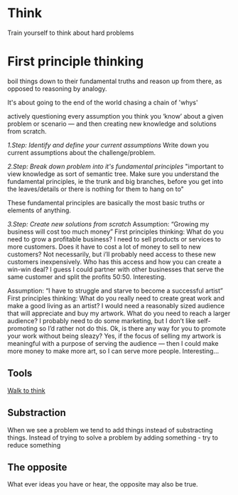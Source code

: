 # Think

Train yourself to think about hard problems

# First principle thinking
boil things down to their fundamental truths and reason up from there, as opposed to reasoning by analogy.

It's about going to the end of the world chasing a chain of 'whys'

actively questioning every assumption you think you ‘know’ about a given
problem or scenario — and then creating new knowledge and solutions
from scratch.

*1.Step: Identify and define your current assumptions*
Write down you current assumptions about the challenge/problem.

*2.Step: Break down problem into it's fundamental principles*
"important to view knowledge as sort of semantic tree. Make sure
you understand the fundamental principles, ie the trunk and big
branches, before you get into the leaves/details or there is nothing for
them to hang on to"

These fundamental principles are basically the most basic truths or
elements of anything.

*3.Step: Create new solutions from scratch*
Assumption: “Growing my business will cost too much money”
First principles thinking:
What do you need to grow a profitable business? I need to sell products or services to more customers. Does it have to cost a lot of money to sell to new customers? Not
necessarily, but i’ll probably need access to these new customers
inexpensively.
Who has this access and how you can create a win-win deal? I guess I
could partner with other businesses that serve the same customer and
split the profits 50:50. Interesting.

Assumption: “I have to struggle and starve to become a successful
artist”
First principles thinking:
What do you really need to create great work and make a good living as an
artist? I would need a reasonably sized audience that will appreciate and
buy my artwork.
What do you need to reach a larger audience? I probably need to do some
marketing, but I don’t like self-promoting so I’d rather not do this.
Ok, is there any way for you to promote your work without being sleazy?
Yes, if the focus of selling my artwork is meaningful with a purpose of
serving the audience — then I could make more money to make more art,
so I can serve more people. Interesting…

## Tools
[Walk to think](../Tools/ThinkWalk.md)


## Substraction
When we see a problem we tend to add things instead of substracting things.
Instead of trying to solve a problem by adding something - try to reduce something

## The opposite
What ever ideas you have or hear, the opposite may also be true.